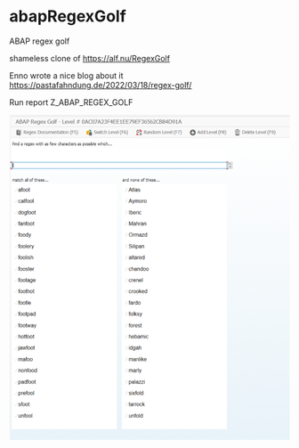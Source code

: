 # abapRegexGolf
ABAP regex golf

shameless clone of https://alf.nu/RegexGolf

Enno wrote a nice blog about it https://pastafahndung.de/2022/03/18/regex-golf/

Run report Z_ABAP_REGEX_GOLF

![screenshot](https://github.com/christianguenter2/abapRegexGolf/blob/master/img/1n36deiRGW.png)
